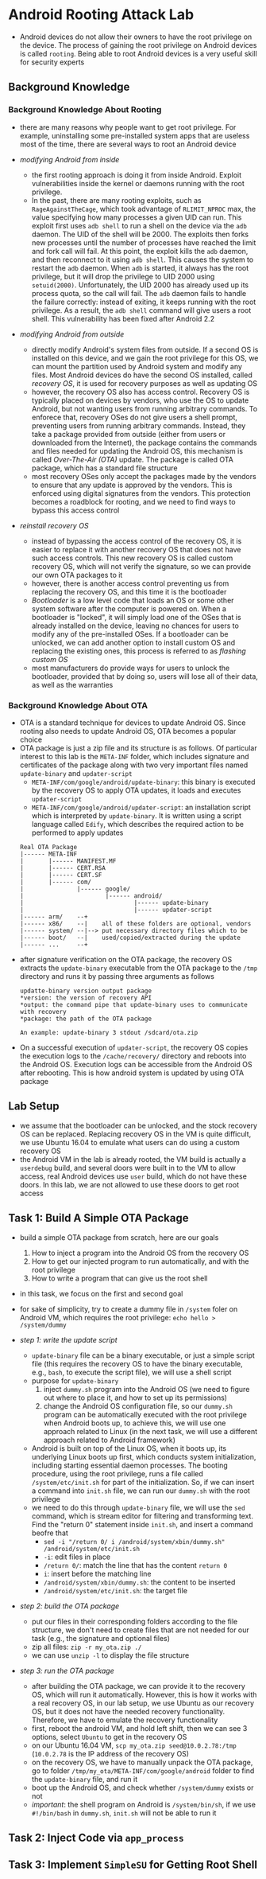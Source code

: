 # Android Rooting Attack Lab
- Android devices do not allow their owners to have the root privilege on the device. The process of gaining the root privilege on Android devices is called `rooting`. Being able to root Android devices is a very useful skill for security experts

## Background Knowledge
### Background Knowledge About Rooting
- there are many reasons why people want to get root privilege. For example, uninstalling some pre-installed system apps that are useless most of the time, there are several ways to root an Android device
- *modifying Android from inside*
    - the first rooting approach is doing it from inside Android. Exploit vulnerabilities inside the kernel or daemons running with the root privilege.
    - In the past, there are many rooting exploits, such as `RageAgainstTheCage`, which took advantage of `RLIMIT_NPROC` max, the value specifying how many processes a given UID can run. This exploit first uses `adb shell` to run a shell on the device via the `adb` daemon. The UID of the shell will be 2000. The exploits then forks new processes until the number of processes have reached the limit and fork call will fail. At this point, the exploit kills the `adb` daemon, and then reconnect to it using `adb shell`. This causes the system to restart the `adb` daemon. When `adb` is started, it always has the root privilege, but it will drop the privilege to UID 2000 using `setuid(2000)`. Unfortunately, the UID 2000 has already used up its process quota, so the call will fail. The `adb` daemon fails to handle the failure correctly: instead of exiting, it keeps running with the root privilege. As a result, the `adb shell` command will give users a root shell. This vulnerability has been fixed after Android 2.2
    
- *modifying Android from outside*
    - directly modify Android's system files from outside. If a second OS is installed on this device, and we gain the root privilege for this OS, we can mount the partition used by Android system and modify any files. Most Android devices do have the second OS installed, called *recovery OS*, it is used for recovery purposes as well as updating OS
    - however, the recovery OS also has access control. Recovery OS is typically placed on devices by vendors, who use the OS to update Android, but not wanting users from running arbitrary commands. To enforece that, recovery OSes do not give users a shell prompt, preventing users from running arbitrary commands. Instead, they take a package provided from outside (either from users or downloaded from the Internet), the package contains the commands and files needed for updating the Android OS, this mechanism is called *Over-The-Air (OTA)* update. The package is called OTA package, which has a standard file structure
    - most recovery OSes only accept the packages made by the vendors to ensure that any update is approved by the vendors. This is enforced using digital signatures from the vendors. This protection becomes a roadblock for rooting, and we need to find ways to bypass this access control

- *reinstall recovery OS*
    - instead of bypassing the access control of the recovery OS, it is easier to replace it with another recovery OS that does not have such access controls. This new recovery OS is called custom recovery OS, which will not verify the signature, so we can provide our own OTA packages to it
    - however, there is another access control preventing us from replacing the recovery OS, and this time it is the bootloader
    - *Bootloader* is a low level code that loads an OS or some other system software after the computer is powered on. When a bootloader is "locked", it will simply load one of the OSes that is already installed on the device, leaving no chances for users to modify any of the pre-installed OSes. If a bootloader can be unlocked, we can add another option to install custom OS and replacing the existing ones, this process is referred to as *flashing custom OS*
    - most manufacturers do provide ways for users to unlock the bootloader, provided that by doing so, users will lose all of their data, as well as the warranties

### Background Knowledge About OTA
- OTA is a standard technique for devices to update Android OS. Since rooting also needs to update Android OS, OTA becomes a popular choice
- OTA package is just a zip file and its structure is as follows. Of particular interest to this lab is the `META-INF` folder, which includes signature and certificates of the package along with two very important files named `update-binary` and `updater-script`
    - `META-INF/com/google/android/update-binary`: this binary is executed by the recovery OS to apply OTA updates, it loads and executes `updater-script`
    - `META-INF/com/google/android/updater-script`: an installation script which is interpreted by `update-binary`. It is written using a script language called `Edify`, which describes the required action to be performed to apply updates
    ```
    Real OTA Package
    |------ META-INF
    |       |------ MANIFEST.MF
    |       |------ CERT.RSA
    |       |------ CERT.SF
    |       |------ com/
    |               |------ google/
    |                       |------ android/
    |                               |------ update-binary
    |                               |------ updater-script
    |------ arm/    --+
    |------ x86/    --|    all of these folders are optional, vendors 
    |------ system/ --|--> put necessary directory files which to be 
    |------ boot/   --|    used/copied/extracted during the update
    |------ ...     --+
    ```
- after signature verification on the OTA package, the recovery OS extracts the `update-binary` executable from the OTA package to the `/tmp` directory and runs it by passing three arguments as follows
    ```
    updatte-binary version output package
    *version: the version of recovery API
    *output: the command pipe that update-binary uses to communicate with recovery
    *package: the path of the OTA package
    
    An example: update-binary 3 stdout /sdcard/ota.zip
    ```
- On a successful execution of `updater-script`, the recovery OS copies the execution logs to the `/cache/recovery/` directory and reboots into the Android OS. Execution logs can be accessible from the Android OS after rebooting. This is how android system is updated by using OTA package

## Lab Setup
- we assume that the bootloader can be unlocked, and the stock recovery OS can be replaced. Replacing recovery OS in the VM is quite difficult, we use Ubuntu 16.04 to emulate what users can do using a custom recovery OS
- the Android VM in the lab is already rooted, the VM build is actually a `userdebug` build, and several doors were built in to the VM to allow access, real Android devices use `user` build, which do not have these doors. In this lab, we are not allowed to use these doors to get root access

## Task 1: Build A Simple OTA Package
- build a simple OTA package from scratch, here are our goals
    1. How to inject a program into the Android OS from the recovery OS
    2. How to get our injected program to run automatically, and with the root privilege
    3. How to write a program that can give us the root shell
- in this task, we focus on the first and second goal
- for sake of simplicity, try to create a dummy file in `/system` foler on Android VM, which requires the root privilege: `echo hello > /system/dummy`

- *step 1: write the update script*
    - `update-binary` file can be a binary executable, or just a simple script file (this requires the recovery OS to have the binary executable, e.g., `bash`, to execute the script file), we will use a shell script
    - purpose for `update-binary`
        1. inject `dummy.sh` program into the Android OS (we need to figure out where to place it, and how to set up its permissions)
        2. change the Android OS configuration file, so our `dummy.sh` program can be automatically executed with the root privilege when Android boots up, to achieve this, we will use one approach related to Linux (in the next task, we will use a different approach related to Android framework)
    - Android is built on top of the Linux OS, when it boots up, its underlying Linux boots up first, which conducts system initialization, including starting essential daemon processes. The booting procedure, using the root privilege, runs a file called `/system/etc/init.sh` for part of the initialization. So, if we can insert a command into `init.sh` file, we can run our `dummy.sh` with the root privilege
    - we need to do this through `update-binary` file, we will use the `sed` command, which is stream editor for filtering and transforming text. Find the "return 0" statement inside `init.sh`, and insert a command beofre that
        - `sed -i "/return 0/ i /android/system/xbin/dummy.sh" /android/system/etc/init.sh`
        - `-i`: edit files in place
        - `/return 0/`: match the line that has the content `return 0`
        - `i`: insert before the matching line
        - `/android/system/xbin/dummy.sh`: the content to be inserted
        - `/android/system/etc/init.sh`: the target file
- *step 2: build the OTA package*
    - put our files in their corresponding folders according to the file structure, we don't need to create files that are not needed for our task (e.g., the signature and optional files)
    - zip all files: `zip -r my_ota.zip ./`
    - we can use `unzip -l` to display the file structure
- *step 3: run the OTA package*
    - after building the OTA package, we can provide it to the recovery OS, which will run it automatically. However, this is how it works with a real recovery OS, in our lab setup, we use Ubuntu as our recovery OS, but it does not have the needed recovery functionality. Therefore, we have to emulate the recovery functionality
    - first, reboot the android VM, and hold left shift, then we can see 3 options, select `Ubuntu` to get in the recovery OS
    - on our Ubuntu 16.04 VM, `scp my_ota.zip seed@10.0.2.78:/tmp` (`10.0.2.78` is the IP address of the recovery OS)
    - on the recovery OS, we have to manually unpack the OTA package, go to folder `/tmp/my_ota/META-INF/com/google/android` folder to find the `update-binary` file, and run it
    - boot up the Android OS, and check whether `/system/dummy` exists or not
    - *important*: the shell program on Android is `/system/bin/sh`, if we use `#!/bin/bash` in `dummy.sh`, `init.sh` will not be able to run it

## Task 2: Inject Code via `app_process`

## Task 3: Implement `SimpleSU` for Getting Root Shell